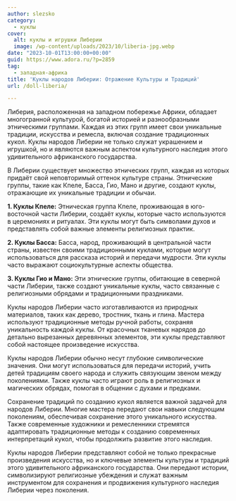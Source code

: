 ```yaml
---
author: slezsko
category:
  - куклы
cover:
  alt: куклы и игрушки Либерии
  image: /wp-content/uploads/2023/10/liberia-jpg.webp
date: "2023-10-01T13:00:00+00:00"
guid: https://www.adora.ru/?p=2859
tag:
  - западная-африка
title: 'Куклы народов Либерии: Отражение Культуры и Традиций'
url: /doll-liberia/

---
```

Либерия, расположенная на западном побережье Африки, обладает многогранной культурой, богатой историей и разнообразными этническими группами. Каждая из этих групп имеет свои уникальные традиции, искусства и ремесла, включая создание традиционных кукол. Куклы народов Либерии не только служат украшением и игрушкой, но и являются важным аспектом культурного наследия этого удивительного африканского государства.

В Либерии существует множество этнических групп, каждая из которых придаёт свой неповторимый оттенок культуре страны. Этнические группы, такие как Кпеле, Басса, Гио, Мано и другие, создают куклы, отражающие их уникальные традиции и обычаи.

**1\. Куклы Кпеле:** Этническая группа Кпеле, проживающая в юго-восточной части Либерии, создаёт куклы, которые часто используются в церемониях и ритуалах. Эти куклы могут быть символами духов и представлять собой важные элементы религиозных практик.

**2\. Куклы Басса:** Басса, народ, проживающий в центральной части страны, известен своими традиционными куклами, которые могут использоваться для рассказа историй и передачи мудрости. Эти куклы часто выражают социокультурные аспекты общества.

**3\. Куклы Гио и Мано:** Эти этнические группы, обитающие в северной части Либерии, также создают уникальные куклы, часто связанные с религиозными обрядами и традиционными праздниками.

Куклы народов Либерии часто изготавливаются из природных материалов, таких как дерево, тростник, ткань и глина. Мастера используют традиционные методы ручной работы, сохраняя уникальность каждой куклы. От красочных тканевых нарядов до детально вырезанных деревянных элементов, эти куклы представляют собой настоящее произведение искусства.

Куклы народов Либерии обычно несут глубокие символические значения. Они могут использоваться для передачи историй, учить детей традициям своего народа и служить связующим звеном между поколениями. Также куклы часто играют роль в религиозных и магических обрядах, помогая в общении с духами и предками.

Сохранение традиций по созданию кукол является важной задачей для народов Либерии. Многие мастера передают свои навыки следующим поколениям, обеспечивая сохранение этого уникального искусства. Также современные художники и ремесленники стремятся адаптировать традиционные методы к созданию современных интерпретаций кукол, чтобы продолжить развитие этого наследия.

Куклы народов Либерии представляют собой не только прекрасные произведения искусства, но и ключевые элементы культуры и традиций этого удивительного африканского государства. Они передают истории, символизируют религиозные убеждения и служат важным инструментом для сохранения и продвижения культурного наследия Либерии через поколения.
